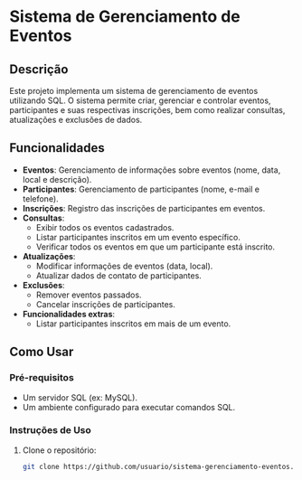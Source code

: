 # Sistema de Gerenciamento de Eventos

## Descrição

Este projeto implementa um sistema de gerenciamento de eventos utilizando SQL. O sistema permite criar, gerenciar e controlar eventos, participantes e suas respectivas inscrições, bem como realizar consultas, atualizações e exclusões de dados.

## Funcionalidades

- **Eventos**: Gerenciamento de informações sobre eventos (nome, data, local e descrição).
- **Participantes**: Gerenciamento de participantes (nome, e-mail e telefone).
- **Inscrições**: Registro das inscrições de participantes em eventos.
- **Consultas**: 
  - Exibir todos os eventos cadastrados.
  - Listar participantes inscritos em um evento específico.
  - Verificar todos os eventos em que um participante está inscrito.
- **Atualizações**:
  - Modificar informações de eventos (data, local).
  - Atualizar dados de contato de participantes.
- **Exclusões**:
  - Remover eventos passados.
  - Cancelar inscrições de participantes.
- **Funcionalidades extras**:
  - Listar participantes inscritos em mais de um evento.

## Como Usar

### Pré-requisitos

- Um servidor SQL (ex: MySQL).
- Um ambiente configurado para executar comandos SQL.

### Instruções de Uso

1. Clone o repositório:

   ```bash
   git clone https://github.com/usuario/sistema-gerenciamento-eventos.git
